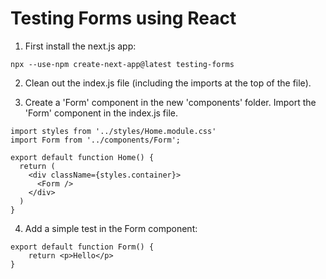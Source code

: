 # Testing Forms using React

1. First install the next.js app:
```
npx --use-npm create-next-app@latest testing-forms
```

2. Clean out the index.js file (including the imports at the top of the file).

3. Create a 'Form' component in the new 'components' folder.  Import the 'Form' component in the index.js file.
```
import styles from '../styles/Home.module.css'
import Form from '../components/Form';

export default function Home() {
  return (
    <div className={styles.container}>
      <Form />
    </div>
  )
}

```

4. Add a simple test in the Form component:
```
export default function Form() {
    return <p>Hello</p>
}
```
